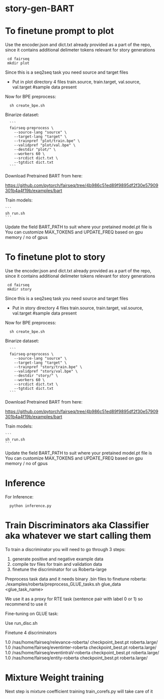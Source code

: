 # story-gen-BART


To finetune prompt to plot
==========================================================================================

Use the encoder.json and dict.txt already provided as a part of the repo, since it contains additional delimeter tokens relevant for story generations

 ```
  cd fairseq
  mkdir plot
 ```
 
 Since this is a seq2seq task you need source and target files
  - Put in plot directory 4 files train.source, train.target, val.source, val.target
  #sample data present
 
 Now for BPE preprocess:
  ```
    sh create_bpe.sh
  ```

Binarize dataset:

      ```
      fairseq-preprocess \
        --source-lang "source" \
        --target-lang "target" \
        --trainpref "plot/train.bpe" \
        --validpref "plot/val.bpe" \
        --destdir "plot/" \
        --workers 60 \
        --srcdict dict.txt \
        --tgtdict dict.txt
      ```

Download Pretrained BART from here:

https://github.com/pytorch/fairseq/tree/4b986c51ed89f9895df2f30e57909301b4a4f19b/examples/bart


Train models:

    ```
    sh run.sh
    ```

Update the field BART_PATH to suit where your pretained model.pt file is
You can customize  MAX_TOKENS and UPDATE_FREQ based on gpu memory / no of gpus

To finetune plot to story
==========================================================================================

Use the encoder.json and dict.txt already provided as a part of the repo, since it contains additional delimeter tokens relevant for story generations

 ```
  cd fairseq
  mkdir story
 ```
 
 Since this is a seq2seq task you need source and target files
  - Put in story directory 4 files train.source, train.target, val.source, val.target
   #sample data present


 Now for BPE preprocess:
  ```
    sh create_bpe.sh
  ```

Binarize dataset:

      ```
      fairseq-preprocess \
        --source-lang "source" \
        --target-lang "target" \
        --trainpref "story/train.bpe" \
        --validpref "story/val.bpe" \
        --destdir "story/" \
        --workers 60 \
        --srcdict dict.txt \
        --tgtdict dict.txt
      ```

Download Pretrained BART from here:

https://github.com/pytorch/fairseq/tree/4b986c51ed89f9895df2f30e57909301b4a4f19b/examples/bart


Train models:

    ```
    sh run.sh
    ```

Update the field BART_PATH to suit where your pretained model.pt file is
You can customize  MAX_TOKENS and UPDATE_FREQ based on gpu memory / no of gpus


Inference
================================================
For Inference:

  ```
    python inference.py
  ```
 
Train Discriminators aka Classifier aka whatever we start calling them
================================================

To train a discriminator you will need to go through 3 steps:
1) generate positive and negative example data
2) compile tsv files for train and validation data
3) finetune the discriminator for us Roberta-large

Preprocess task data and it needs binary .bin files to finetune roberta:
./examples/roberta/preprocess_GLUE_tasks.sh glue_data <glue_task_name>

We use it as a proxy for RTE task (sentence pair with label 0 or 1) so recommend to use it

Fine-tuning on GLUE task:

Use run_disc.sh


Finetune 4 discriminators

1.0 /nas/home/fairseq/relevance-roberta/  checkpoint_best.pt  roberta.large/
1.0 /nas/home/fairseq/eventinter-roberta  checkpoint_best.pt  roberta.large/
1.0 /nas/home/fairseq/eventintraV-roberta checkpoint_best.pt  roberta.large/
1.0 /nas/home/fairseq/entity-roberta  checkpoint_best.pt  roberta.large/


Mixture Weight training
================================================

Next step is mixture coefficient training
train_corefs.py will take care of it

